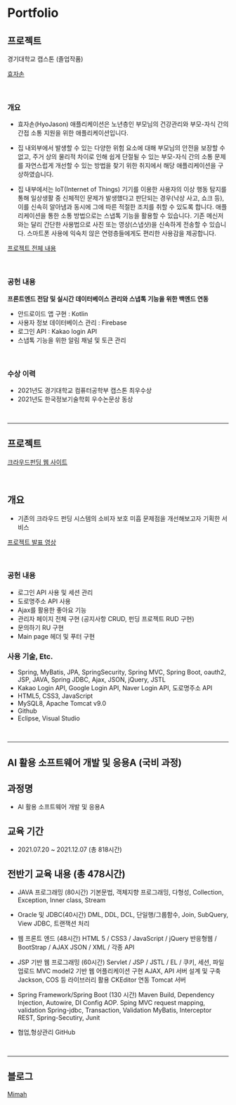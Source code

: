 # Portfolio

## 프로젝트
경기대학교 캡스톤 (졸업작품)

[효자손](https://github.com/Capstone-Muyaho)

<br>

### 개요
- 효자손(HyoJason) 애플리케이션은 노년층인 부모님의 건강관리와 부모-자식 간의 간접 소통 지원을 위한 애플리케이션입니다.


- 집 내외부에서 발생할 수 있는 다양한 위험 요소에 대해 부모님의 안전을 보장할 수 없고, 주거 상의 물리적 차이로 인해 쉽게 단절될 수 있는 부모-자식 간의 소통 문제를 자연스럽게 개선할 수 있는 방법을 찾기 위한 취지에서 해당 애플리케이션을 구상하였습니다.

- 집 내부에서는 IoT(Internet of Things) 기기를 이용한 사용자의 이상 행동 탐지를 통해 일상생활 중 신체적인 문제가 발생했다고 판단되는 경우(낙상 사고, 쇼크 등), 이를 신속히 알아냄과 동시에 그에 따른 적절한 조치를 취할 수 있도록 합니다.
애플리케이션을 통한 소통 방법으로는 스냅톡 기능을 활용할 수 있습니다. 기존 메신저와는 달리 간단한 사용법으로 사진 또는 영상(스냅샷)을 신속하게 전송할 수 있습니다. 스마트폰 사용에 익숙치 않은 연령층들에게도 편리한 사용감을 제공합니다.

[프로젝트 전체 내용](https://github.com/MJKim99/Portfolio/blob/main/%5B%EB%AC%B4%EC%95%BC%ED%98%B8%5D%20%ED%9A%A8%EC%9E%90%EC%86%90%20%EB%B0%9C%ED%91%9C.pdf)

<br>

### 공헌 내용
**프론트엔드 전담 및 실시간 데이터베이스 관리와 스냅톡 기능을 위한 백엔드 연동**
- 안드로이드 앱 구현 : Kotlin
- 사용자 정보 데이터베이스 관리 : Firebase
- 로그인 API : Kakao login API
- 스냅톡 기능을 위한 알림 채널 및 토큰 관리

<br>

### 수상 이력
- 2021년도 경기대학교 컴퓨터공학부 캡스톤 최우수상
- 2021년도 한국정보기술학회 우수논문상 동상

<br>

---
## 프로젝트
[크라우드펀딩 웹 사이트]()

<br>

## 개요
- 기존의 크라우드 펀딩 시스템의 소비자 보호 미흡 문제점을 개선해보고자 기획한 서비스

[프로젝트 발표 영상](https://www.youtube.com/watch?v=nrJnLfMdHFo&list=PLedGoSru794850VQuzA4qUV1j_cN71WTe)

<br>

### 공헌 내용
- 로그인 API 사용 및 세션 관리
- 도로명주소 API 사용
- Ajax를 활용한 좋아요 기능
- 관리자 페이지 전체 구현 (공지사항 CRUD, 펀딩 프로젝트 RUD 구현)
- 문의하기 RU 구현
- Main page 헤더 및 푸터 구현

### 사용 기술, Etc.
- Spring, MyBatis, JPA, SpringSecurity, Spring MVC, Spring Boot, oauth2, JSP, JAVA, Spring JDBC, Ajax, JSON, jQuery, JSTL
- Kakao Login API, Google Login API, Naver Login API, 도로명주소 API
- HTML5, CSS3, JavaScript
- MySQL8, Apache Tomcat v9.0
- Github
- Eclipse, Visual Studio

<br>

---
## AI 활용 소프트웨어 개발 및 응용A (국비 과정)
## 과정명
- AI 활용 소프트웨어 개발 및 응용A

## 교육 기간
- 2021.07.20 ~ 2021.12.07 (총 818시간)

## 전반기 교육 내용 (총 478시간)
- JAVA 프로그래밍 (80시간)
 기본문법, 객체지향 프로그래밍, 다형성, Collection, Exception, Inner class, Stream

- Oracle 및 JDBC(40시간)
 DML, DDL, DCL, 단일행/그룹함수, Join, SubQuery, View
 JDBC, 트랜잭션 처리

- 웹 프론트 엔드  (48시간)
 HTML 5 / CSS3 / JavaScript / jQuery
 반응형웹 / BootStrap / AJAX
 JSON / XML / 각종 API

- JSP 기반 웹 프로그래밍 (60시간)
 Servlet / JSP / JSTL / EL / 
 쿠키, 세션, 파일업로드
 MVC model2 기반 웹 어플리케이션 구현
 AJAX, API 서버 설계 및 구축
 Jackson, COS 등 라이브러리 활용
 CKEditor 연동
 Tomcat 서버

- Spring Framework/Spring Boot (130 시간)
 Maven Build,
 Dependency Injection, Autowire, DI Config
 AOP. Sping MVC
 request mapping, validation
 Spring-jdbc, Transaction, Validation
 MyBatis, Interceptor
 REST, Spring-Secutiry,
 Junit

- 협업,형상관리
 GitHub


<br>

---
## 블로그
[Mimah](http://mimah.tistory.com/)
